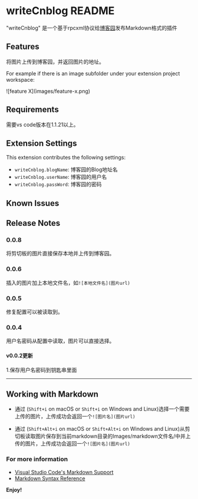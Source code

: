 # writeCnblog README

"writeCnblog" 是一个基于rpcxml协议给[博客园](http://www.cnblogs.com/)发布Markdown格式的插件

## Features

将图片上传到博客园，并返回图片的地址。

For example if there is an image subfolder under your extension project workspace:

\!\[feature X\]\(images/feature-x.png\)


## Requirements

需要vs code版本在1.1.21以上。

## Extension Settings

This extension contributes the following settings:

* `writeCnblog.blogName`: 博客园的Blog地址名
* `writeCnblog.userName`: 博客园的用户名
* `writeCnblog.passWord`: 博客园的密码

## Known Issues

## Release Notes

### 0.0.8

将剪切板的图片直接保存本地并上传到博客园。

### 0.0.6

插入的图片加上本地文件名，如`![本地文件名](图片url)`

### 0.0.5

修复配置可以被读取到。

### 0.0.4

用户名密码从配置中读取，图片可以直接选择。

#### v0.0.2更新

1.保存用户名密码到钥匙串里面

-----------------------------------------------------------------------------------------------------------

## Working with Markdown

* 通过 (`Shift+i` on macOS or `Shift+i` on Windows and Linux)选择一个需要上传的图片，上传成功会返回一个`![图片名](图片url)`

* 通过 (`Shift+Alt+i` on macOS or `Shift+Alt+i` on Windows and Linux)从剪切板读取图片保存到当前markdown目录的Images/markdown文件名/中并上传的图片，上传成功会返回一个`![图片名](图片url)`

### For more information

* [Visual Studio Code's Markdown Support](http://code.visualstudio.com/docs/languages/markdown)
* [Markdown Syntax Reference](https://help.github.com/articles/markdown-basics/)

**Enjoy!**
